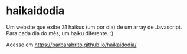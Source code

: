 # haikaidodia

Um website que exibe 31 haikus (um por dia) de um array de Javascript. Para cada dia do mês, um haiku diferente. :)

Acesse em https://barbarabrito.github.io/haikaidodia/
